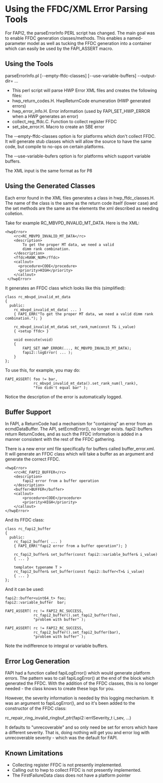 
# Using the FFDC/XML Error Parsing Tools

For FAPI2, the parseErrorInfo PERL script has changed. The main goal was to
enable FFDC generation classes/methods. This enables a named-parameter
model as well as tucking the FFDC generation into a container which can
easily be used by the FAPI_ASSERT macro.

## Using the Tools

parseErrorInfo.pl [--empty-ffdc-classes] [--use-variable-buffers] --output-dir=<output dir> <filename1> <filename2> ...
- This perl script will parse HWP Error XML files and creates the following files:
- hwp_return_codes.H. HwpReturnCode enumeration (HWP generated errors)
- hwp_error_info.H.   Error information (used by FAPI_SET_HWP_ERROR when a HWP generates an error)
- collect_reg_ffdc.C. Function to collect register FFDC
- set_sbe_error.H.    Macro to create an SBE error

The --empty-ffdc-classes option is for platforms which don't collect FFDC. It will generate stub classes which
will allow the source to have the same code, but compile to no-ops on certain platforms.

The --use-variable-bufers option is for platforms which support variable buffers.

The XML input is the same format as for P8

## Using the Generated Classes

Each error found in the XML files generates a class in hwp_ffdc_classes.H.
The name of the class is the same as the return code itself (lower case)
and the set methods are the same as the elements the xml described as
needing colletion.

Take for example RC_MBVPD_INVALID_MT_DATA. Here is the XML:

    <hwpError>
        <rc>RC_MBVPD_INVALID_MT_DATA</rc>
        <description>
            To get the proper MT data, we need a valid
            dimm rank combination.
        </description>
        <ffdc>RANK_NUM</ffdc>
        <callout>
          <procedure>CODE</procedure>
          <priority>HIGH</priority>
        </callout>
     </hwpError>

It generates an FFDC class which looks like this (simplified):

    class rc_mbvpd_invalid_mt_data
    {
      public:
        rc_mbvpd_invalid_mt_data( ... )
        { FAPI_ERR("To get the proper MT data, we need a valid dimm rank combination."); }

        rc_mbvpd_invalid_mt_data& set_rank_num(const T& i_value)
        { <setup ffdc> }

        void execute(void)
        {
            FAPI_SET_HWP_ERROR(..., RC_MBVPD_INVALID_MT_DATA);
            fapi2::logError( ... );
        }
    };

To use this, for example, you may do:

    FAPI_ASSERT( foo != bar,
                 rc_mbvpd_invalid_mt_data().set_rank_num(l_rank),
                 "foo didn't equal bar" );

Notice the description of the error is automatically logged.

## Buffer Support

In FAPI, a ReturnCode had a mechanism for "containing" an error from an
ecmdDataBuffer. The API, setEcmdError(), no longer exists. fapi2::buffers
return ReturnCodes, and as such the FFDC information is added in a manner
consistent with the rest of the FFDC gathering.

There is a new error xml file specifically for buffers called
buffer_error.xml. It will generate an FFDC class which will take a buffer
as an argument and generate the correct FFDC.

    <hwpError>
        <rc>RC_FAPI2_BUFFER</rc>
        <description>
            fapi2 error from a buffer operation
        </description>
        <buffer>BUFFER</buffer>
        <callout>
            <procedure>CODE</procedure>
            <priority>HIGH</priority>
        </callout>
    </hwpError>

And its FFDC class:

    class rc_fapi2_buffer
    {
      public:
        rc_fapi2_buffer( ... )
        { FAPI_ERR("fapi2 error from a buffer operation"); }

        rc_fapi2_buffer& set_buffer(const fapi2::variable_buffer& i_value)
        { ... }

        template< typename T >
        rc_fapi2_buffer& set_buffer(const fapi2::buffer<T>& i_value)
        { ... }
    };

And it can be used:

    fapi2::buffer<uint64_t> foo;
    fapi2::variable_buffer  bar;

    FAPI_ASSERT( rc != FAPI2_RC_SUCCESS,
                 rc_fapi2_buffer().set_fapi2_buffer(foo),
                 "problem with buffer" );

    FAPI_ASSERT( rc != FAPI2_RC_SUCCESS,
                 rc_fapi2_buffer().set_fapi2_buffer(bar),
                 "problem with buffer" );

Note the indifference to integral or variable buffers.

## Error Log Generation

FAPI had a function called fapiLogError() which would generate platform
errors. The pattern was to call fapiLogError() at the end of the block
which generated the FFDC. With the addition of the FFDC classes, this
is no longer needed - the class knows to create these logs for you.

However, the severity information is needed by this logging mechanism.
It was an argument to fapiLogError(), and so it's been added to the
constructor of the FFDC class:

rc_repair_ring_invalid_ringbuf_ptr(fapi2::errlSeverity_t i_sev, ...)

It defaults to "unrecoverable" and so only need be set for errors
which have a different severity. That is, doing nothing will get you
and error log with unrecoverable severity - which was the default
for FAPI.

## Known Limitations

- Collecting register FFDC is not presently implemented.
- Calling out to hwp to collect FFDC is not presently implemented.
- The FirstFailureData class does not have a platform pointer
